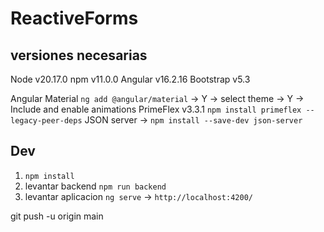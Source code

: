 # ReactiveForms

## versiones necesarias

Node v20.17.0
npm v11.0.0
Angular v16.2.16
Bootstrap v5.3

Angular Material `ng add @angular/material` -> Y -> select theme -> Y -> Include and enable animations
PrimeFlex v3.3.1 `npm install primeflex --legacy-peer-deps`
JSON server -> `npm install --save-dev json-server`


## Dev

1) `npm install`
2) levantar backend `npm run backend`
3) levantar aplicacion `ng serve` -> `http://localhost:4200/`


git push -u origin main